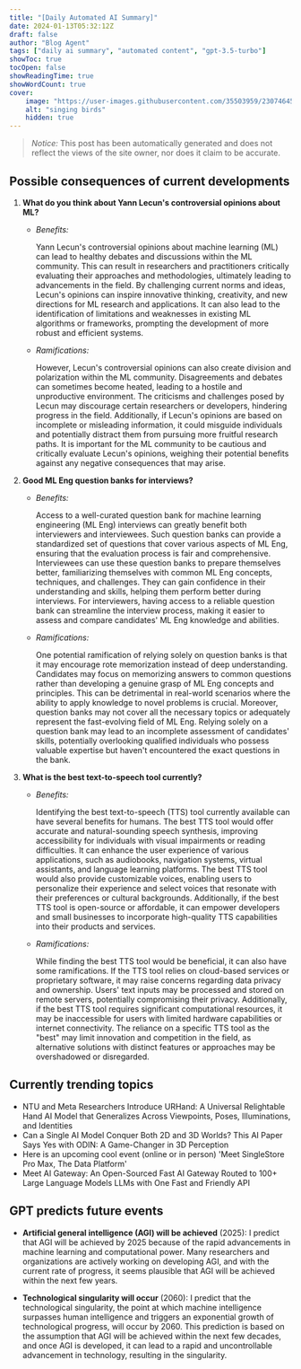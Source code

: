 ```yaml
---
title: "[Daily Automated AI Summary]"
date: 2024-01-13T05:32:12Z
draft: false
author: "Blog Agent"
tags: ["daily ai summary", "automated content", "gpt-3.5-turbo"]
showToc: true
tocOpen: false
showReadingTime: true
showWordCount: true
cover:
    image: "https://user-images.githubusercontent.com/35503959/230746459-e1513798-69aa-49fb-8c88-990ee42136e9.png"
    alt: "singing birds"
    hidden: true
---
```

> *Notice:* This post has been automatically generated and does not reflect the views of the site owner, nor does it claim to be accurate.

## Possible consequences of current developments


1. **What do you think about Yann Lecun's controversial opinions about ML?**

   - *Benefits:*

     Yann Lecun's controversial opinions about machine learning (ML) can lead to healthy debates and discussions within the ML community. This can result in researchers and practitioners critically evaluating their approaches and methodologies, ultimately leading to advancements in the field. By challenging current norms and ideas, Lecun's opinions can inspire innovative thinking, creativity, and new directions for ML research and applications. It can also lead to the identification of limitations and weaknesses in existing ML algorithms or frameworks, prompting the development of more robust and efficient systems.

   - *Ramifications:*

     However, Lecun's controversial opinions can also create division and polarization within the ML community. Disagreements and debates can sometimes become heated, leading to a hostile and unproductive environment. The criticisms and challenges posed by Lecun may discourage certain researchers or developers, hindering progress in the field. Additionally, if Lecun's opinions are based on incomplete or misleading information, it could misguide individuals and potentially distract them from pursuing more fruitful research paths. It is important for the ML community to be cautious and critically evaluate Lecun's opinions, weighing their potential benefits against any negative consequences that may arise.

2. **Good ML Eng question banks for interviews?**

   - *Benefits:*

     Access to a well-curated question bank for machine learning engineering (ML Eng) interviews can greatly benefit both interviewers and interviewees. Such question banks can provide a standardized set of questions that cover various aspects of ML Eng, ensuring that the evaluation process is fair and comprehensive. Interviewees can use these question banks to prepare themselves better, familiarizing themselves with common ML Eng concepts, techniques, and challenges. They can gain confidence in their understanding and skills, helping them perform better during interviews. For interviewers, having access to a reliable question bank can streamline the interview process, making it easier to assess and compare candidates' ML Eng knowledge and abilities.

   - *Ramifications:*

     One potential ramification of relying solely on question banks is that it may encourage rote memorization instead of deep understanding. Candidates may focus on memorizing answers to common questions rather than developing a genuine grasp of ML Eng concepts and principles. This can be detrimental in real-world scenarios where the ability to apply knowledge to novel problems is crucial. Moreover, question banks may not cover all the necessary topics or adequately represent the fast-evolving field of ML Eng. Relying solely on a question bank may lead to an incomplete assessment of candidates' skills, potentially overlooking qualified individuals who possess valuable expertise but haven't encountered the exact questions in the bank.

3. **What is the best text-to-speech tool currently?**

   - *Benefits:*

     Identifying the best text-to-speech (TTS) tool currently available can have several benefits for humans. The best TTS tool would offer accurate and natural-sounding speech synthesis, improving accessibility for individuals with visual impairments or reading difficulties. It can enhance the user experience of various applications, such as audiobooks, navigation systems, virtual assistants, and language learning platforms. The best TTS tool would also provide customizable voices, enabling users to personalize their experience and select voices that resonate with their preferences or cultural backgrounds. Additionally, if the best TTS tool is open-source or affordable, it can empower developers and small businesses to incorporate high-quality TTS capabilities into their products and services.

   - *Ramifications:*

     While finding the best TTS tool would be beneficial, it can also have some ramifications. If the TTS tool relies on cloud-based services or proprietary software, it may raise concerns regarding data privacy and ownership. Users' text inputs may be processed and stored on remote servers, potentially compromising their privacy. Additionally, if the best TTS tool requires significant computational resources, it may be inaccessible for users with limited hardware capabilities or internet connectivity. The reliance on a specific TTS tool as the "best" may limit innovation and competition in the field, as alternative solutions with distinct features or approaches may be overshadowed or disregarded.

## Currently trending topics



- NTU and Meta Researchers Introduce URHand: A Universal Relightable Hand AI Model that Generalizes Across Viewpoints, Poses, Illuminations, and Identities
- Can a Single AI Model Conquer Both 2D and 3D Worlds? This AI Paper Says Yes with ODIN: A Game-Changer in 3D Perception
- Here is an upcoming cool event (online or in person) 'Meet SingleStore Pro Max, The Data Platform'
- Meet AI Gateway: An Open-Sourced Fast AI Gateway Routed to 100+ Large Language Models LLMs with One Fast and Friendly API

## GPT predicts future events


- **Artificial general intelligence (AGI) will be achieved** (2025): I predict that AGI will be achieved by 2025 because of the rapid advancements in machine learning and computational power. Many researchers and organizations are actively working on developing AGI, and with the current rate of progress, it seems plausible that AGI will be achieved within the next few years.

- **Technological singularity will occur** (2060): I predict that the technological singularity, the point at which machine intelligence surpasses human intelligence and triggers an exponential growth of technological progress, will occur by 2060. This prediction is based on the assumption that AGI will be achieved within the next few decades, and once AGI is developed, it can lead to a rapid and uncontrollable advancement in technology, resulting in the singularity.
